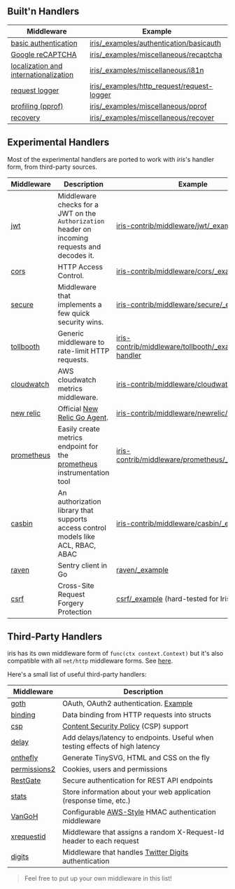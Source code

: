 Built'n Handlers
------------

| Middleware | Example |
| -----------|-------------|
| [basic authentication](basicauth) | [iris/_examples/authentication/basicauth](https://github.com/hidevopsio/iris/tree/master/_examples/authentication/basicauth) |
| [Google reCAPTCHA](recaptcha) | [iris/_examples/miscellaneous/recaptcha](https://github.com/hidevopsio/iris/tree/master/_examples/miscellaneous/recaptcha) |
| [localization and internationalization](i18n) | [iris/_examples/miscellaneous/i81n](https://github.com/hidevopsio/iris/tree/master/_examples/miscellaneous/i18n) |
| [request logger](logger) | [iris/_examples/http_request/request-logger](https://github.com/hidevopsio/iris/tree/master/_examples/http_request/request-logger) |
| [profiling (pprof)](pprof) | [iris/_examples/miscellaneous/pprof](https://github.com/hidevopsio/iris/tree/master/_examples/miscellaneous/pprof) |
| [recovery](recover) | [iris/_examples/miscellaneous/recover](https://github.com/hidevopsio/iris/tree/master/_examples/miscellaneous/recover) |

Experimental Handlers
------------

Most of the experimental handlers are ported to work with _iris_'s handler form, from third-party sources.

| Middleware | Description | Example |
| -----------|--------|-------------|
| [jwt](https://github.com/iris-contrib/middleware/tree/master/jwt) | Middleware checks for a JWT on the `Authorization` header on incoming requests and decodes it. | [iris-contrib/middleware/jwt/_example](https://github.com/iris-contrib/middleware/tree/master/jwt/_example) |
| [cors](https://github.com/iris-contrib/middleware/tree/master/cors) | HTTP Access Control. | [iris-contrib/middleware/cors/_example](https://github.com/iris-contrib/middleware/tree/master/cors/_example) |
| [secure](https://github.com/iris-contrib/middleware/tree/master/secure) | Middleware that implements a few quick security wins. | [iris-contrib/middleware/secure/_example](https://github.com/iris-contrib/middleware/tree/master/secure/_example/main.go) |
| [tollbooth](https://github.com/iris-contrib/middleware/tree/master/tollboothic) | Generic middleware to rate-limit HTTP requests. | [iris-contrib/middleware/tollbooth/_examples/limit-handler](https://github.com/iris-contrib/middleware/tree/master/tollbooth/_examples/limit-handler) |
| [cloudwatch](https://github.com/iris-contrib/middleware/tree/master/cloudwatch) |  AWS cloudwatch metrics middleware. |[iris-contrib/middleware/cloudwatch/_example](https://github.com/iris-contrib/middleware/tree/master/cloudwatch/_example) |
| [new relic](https://github.com/iris-contrib/middleware/tree/master/newrelic) | Official [New Relic Go Agent](https://github.com/newrelic/go-agent). | [iris-contrib/middleware/newrelic/_example](https://github.com/iris-contrib/middleware/tree/master/newrelic/_example) |
| [prometheus](https://github.com/iris-contrib/middleware/tree/master/prometheus)| Easily create metrics endpoint for the [prometheus](http://prometheus.io) instrumentation tool | [iris-contrib/middleware/prometheus/_example](https://github.com/iris-contrib/middleware/tree/master/prometheus/_example) |
| [casbin](https://github.com/iris-contrib/middleware/tree/master/casbin)| An authorization library that supports access control models like ACL, RBAC, ABAC | [iris-contrib/middleware/casbin/_examples](https://github.com/iris-contrib/middleware/tree/master/casbin/_examples) |
| [raven](https://github.com/iris-contrib/middleware/tree/master/raven)| Sentry client in Go | [raven/_example](https://github.com/iris-contrib/middleware/blob/master/raven/_example/main.go) |
| [csrf](https://github.com/iris-contrib/middleware/tree/master/csrf)| Cross-Site Request Forgery Protection | [csrf/_example](https://github.com/iris-contrib/middleware/blob/master/csrf/_example/main.go) (hard-tested for Iris) **NEW** |
Third-Party Handlers
------------

iris has its own middleware form of `func(ctx context.Context)` but it's also compatible with all `net/http` middleware forms. See [here](https://github.com/hidevopsio/iris/tree/master/_examples/convert-handlers).

Here's a small list of useful third-party handlers:

| Middleware | Description |
| -----------|-------------|
| [goth](https://github.com/markbates/goth) | OAuth, OAuth2 authentication. [Example](https://github.com/hidevopsio/iris/tree/master/_examples/authentication/oauth2) |
| [binding](https://github.com/mholt/binding) | Data binding from HTTP requests into structs |
| [csp](https://github.com/awakenetworks/csp) | [Content Security Policy](https://www.w3.org/TR/CSP2/) (CSP) support |
| [delay](https://github.com/jeffbmartinez/delay) | Add delays/latency to endpoints. Useful when testing effects of high latency |
| [onthefly](https://github.com/xyproto/onthefly) | Generate TinySVG, HTML and CSS on the fly |
| [permissions2](https://github.com/xyproto/permissions2) | Cookies, users and permissions |
| [RestGate](https://github.com/pjebs/restgate) | Secure authentication for REST API endpoints |
| [stats](https://github.com/thoas/stats) | Store information about your web application (response time, etc.) |
| [VanGoH](https://github.com/auroratechnologies/vangoh) | Configurable [AWS-Style](http://docs.aws.amazon.com/AmazonS3/latest/dev/RESTAuthentication.html) HMAC authentication middleware |
| [xrequestid](https://github.com/pilu/xrequestid) | Middleware that assigns a random X-Request-Id header to each request |
| [digits](https://github.com/bamarni/digits) | Middleware that handles [Twitter Digits](https://get.digits.com/) authentication |

> Feel free to put up your own middleware in this list!